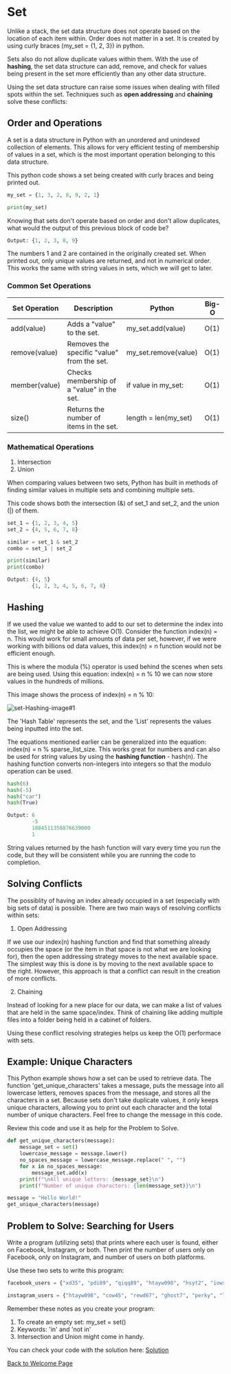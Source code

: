 # Set
Unlike a stack, the set data structure does not operate based on the location of each item within. Order does not matter in a set. It is created by using curly braces (my_set = {1, 2, 3}) in python.

Sets also do not allow duplicate values within them. With the use of **hashing**, the set data structure can add, remove, and check for values being present in the set more efficiently than any other data structure.

Using the set data structure can raise some issues when dealing with filled spots within the set. Techniques such as **open addressing** and **chaining** solve these conflicts:

## Order and Operations

A set is a data structure in Python with an unordered and unindexed collection of elements. This allows for very efficient testing of membership of values in a set, which is the most important operation belonging to this data structure. 

This python code shows a set being created with curly braces and being printed out.
```python
my_set = {1, 3, 2, 8, 9, 2, 1}

print(my_set)
```
Knowing that sets don't operate based on order and don't allow duplicates, what would the output of this previous block of code be?
```python
Output: {1, 2, 3, 8, 9}
```
The numbers 1 and 2 are contained in the originally created set. When printed out, only unique values are returned, and not in numerical order. This works the same with string values in sets, which we will get to later.

### Common Set Operations

| Set Operation   | Description                                 | Python                 | Big-O |
|-----------------|---------------------------------------------|------------------------|-------|
| add(value)      | Adds a "value" to the set.                  | my_set.add(value)      | O(1)  |
| remove(value)   | Removes the specific "value" from the set.  | my_set.remove(value)   | O(1)  |
| member(value)   | Checks membership of a "value" in the set.  | if value in my_set:    | O(1)  |
| size()          | Returns the number of items in the set.     | length = len(my_set)   | O(1)  |

### Mathematical Operations

1. Intersection
2. Union

When comparing values between two sets, Python has built in methods of finding similar values in multiple sets and combining multiple sets.

This code shows both the intersection (&) of set_1 and set_2, and the union (|) of them.
```python
set_1 = {1, 2, 3, 4, 5}
set_2 = {4, 5, 6, 7, 8}

similar = set_1 & set_2
combo = set_1 | set_2

print(similar)
print(combo)
```
```python
Output: {4, 5}
        {1, 2, 3, 4, 5, 6, 7, 8}
```

## Hashing

If we used the value we wanted to add to our set to determine the index into the list, we might be able to achieve O(1). Consider the function index(n) = n. This would work for small amounts of data per set, however, if we were working with billions od data values, this index(n) = n function would not be efficient enough.

This is where the modula (%) operator is used behind the scenes when sets are being used. Using this equation: index(n) = n % 10 we can now store values in the hundreds of millions. 

This image shows the process of index(n) = n % 10:

![set-Hashing-image#1](https://user-images.githubusercontent.com/77080668/160170950-d9cc6164-e595-449d-a4d8-3268a78a7706.png)

The 'Hash Table' represents the set, and the 'List' represents the values being inputted into the set.

The equations mentioned earlier can be generalized into the equation: index(n) = n % sparse_list_size. This works great for numbers and can also be used for string values by using the **hashing function** - hash(n). The hashing function converts non-integers into integers so that the modulo operation can be used. 

```python
hash(6)
hash(-5)
hash("car")
hash(True)
```
```python
Output: 6
        -5
        1884511358876639000
        1
```
String values returned by the hash function will vary every time you run the code, but they will be consistent while you are running the code to completion.

## Solving Conflicts

The possiblity of having an index already occupied in a set (especially with big sets of data) is possible. There are two main ways of resolving conflicts within sets:

1. Open Addressing

If we use our index(n) hashing function and find that something already occupies the space (or the item in that space is not what we are looking for), then the open addressing strategy moves to the next available space. The simplest way this is done is by moving to the next available space to the right. However, this approach is that a conflict can result in the creation of more conflicts.

2. Chaining

Instead of looking for a new place for our data, we can make a list of values that are held in the same space/index. Think of chaining like adding multiple files into a folder being held in a cabinet of folders.

Using these conflict resolving strategies helps us keep the O(1) performace with sets.

## Example: Unique Characters

This Python example shows how a set can be used to retrieve data. The function 'get_unique_characters' takes a message, puts the message into all lowercase letters, removes spaces from the message, and stores all the characters in a set. Because sets don't take duplicate values, it only keeps unique characters, allowing you to print out each character and the total number of unique characters. Feel free to change the message in this code.

Review this code and use it as help for the Problem to Solve.
```python
def get_unique_characters(message):
    message_set = set()
    lowercase_message = message.lower()
    no_spaces_message = lowercase_message.replace(" ", "")
    for x in no_spaces_message:
        message_set.add(x)
    print(f"\nAll unique letters: {message_set}\n")
    print(f"Number of unique characters: {len(message_set)}\n")

message = "Hello World!"
get_unique_characters(message)
```

## Problem to Solve: Searching for Users

Write a program (utilizing sets) that prints where each user is found, either on Facebook, Instagram, or both. Then print the number of users only on Facebook, only on Instagram, and number of users on both platforms.

Use these two sets to write this program:
```python
facebook_users = {"xd35", "pdi89", "qiqq89", "htayw098", "hsyt2", "iows76", "cow45", "pkuy77", "jsiiw90", "tree33"}

instagram_users = {"htayw098", "cow45", "rewd67", "ghost7", "perky", "lot43", "kk12"}
```

Remember these notes as you create your program:
1. To create an empty set: my_set = set()
2. Keywords: 'in' and 'not in'
3. Intersection and Union might come in handy.

You can check your code with the solution here: [Solution](https://github.com/Kyle5150/cse212-final-project/blob/main/Python_Files.md#set-problem-searching-for-users)

[Back to Welcome Page](https://github.com/Kyle5150/cse212-final-project/blob/main/0-welcome.md)
